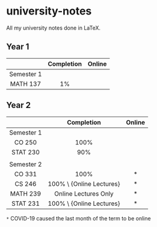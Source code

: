 # university-notes
All my university notes done in LaTeX.

## Year 1
|            | Completion | Online |
| :--------: | :--------: | :----: |
| Semester 1 |            |        |
|  MATH 137  |     1%     |        |

## Year 2
|            |        Completion        | Online |
| :--------: | :----------------------: | :----: |
| Semester 1 |                          |        |
|   CO 250   |           100%           |        |
|  STAT 230  |           90%            |        |
|            |                          |        |
| Semester 2 |                          |        |
|   CO 331   |           100%           |   *    |
|   CS 246   | 100% \ {Online Lectures} |   *    |
|  MATH 239  |   Online Lectures Only   |   *    |
|  STAT 231  | 100% \ {Online Lectures} |   *    |

`*` COVID-19 caused the last month of the term to be online
